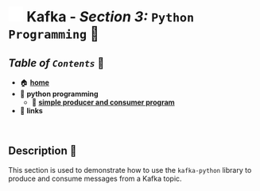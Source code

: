 # <img src="../assets/img/kafka.png" width="30px"> **Kafka** - ***Section 3:*** `Python Programming` 🐍

## ***Table*** *of* ***`Contents`*** 📜

* 🏠 [**home**](../README.md)
* 🐍 **python programming**
  * 🚿 [**simple producer and consumer program**](simple-producer-consumer/README.md)
* 🔗 **links**

<br />

## **Description** 👀

This section is used to demonstrate how to use the `kafka-python` library to produce and consume messages from a Kafka topic.